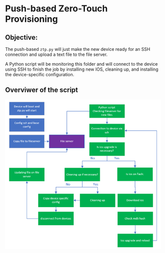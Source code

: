 # Push-based Zero-Touch Provisioning

## Objective:
The push-based `ztp.py` will just make the new device ready for an SSH connection and upload a text file to the file server. 

A Python script will be monitoring this folder and will connect to the device using SSH to finish the job by installing new IOS, cleaning up, and installing the device-specific configuration.


## Overviwer of the script


![Push-based-flow](https://github.com/LetMeGoogleIt4You/CiscoZeroTouch/blob/main/Picure/push-based%20ztp.py.png)
